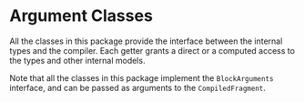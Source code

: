 # Argument Classes

All the classes in this package provide the interface between the internal
types and the compiler. Each getter grants a direct or a computed access to
the types and other internal models.

Note that all the classes in this package implement the `BlockArguments` interface,
and can be passed as arguments to the `CompiledFragment`.
